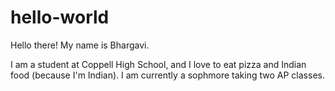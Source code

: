 # hello-world
 
Hello there! My name is Bhargavi.

I am a student at Coppell High School, and I love to eat pizza and Indian food (because I'm Indian). 
I am currently a sophmore taking two AP classes. 
